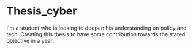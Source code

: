 # Thesis_cyber
 
 I'm a student who is looking to deepen his understanding on policy and tech. Creating this thesis to have some contribution towards the stated objective in a year.
